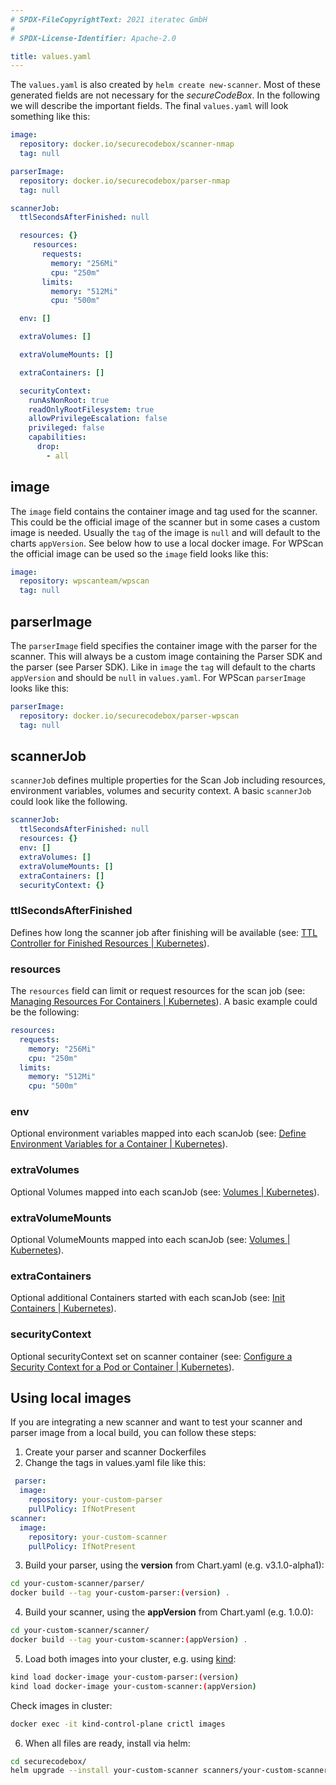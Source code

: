 ```yaml
---
# SPDX-FileCopyrightText: 2021 iteratec GmbH
#
# SPDX-License-Identifier: Apache-2.0

title: values.yaml
---
```


The `values.yaml` is also created by `helm create new-scanner`.
Most of these generated fields are not necessary for the *secureCodeBox*.
In the following we will describe the important fields.
The final `values.yaml` will look something like this:

```yaml
image:
  repository: docker.io/securecodebox/scanner-nmap
  tag: null

parserImage:
  repository: docker.io/securecodebox/parser-nmap
  tag: null

scannerJob:
  ttlSecondsAfterFinished: null

  resources: {}
     resources:
       requests:
         memory: "256Mi"
         cpu: "250m"
       limits:
         memory: "512Mi"
         cpu: "500m"

  env: []

  extraVolumes: []

  extraVolumeMounts: []

  extraContainers: []

  securityContext:
    runAsNonRoot: true
    readOnlyRootFilesystem: true
    allowPrivilegeEscalation: false
    privileged: false
    capabilities:
      drop:
        - all
```

## image

The `image` field contains the container image and tag used for the scanner.
This could be the official image of the scanner but in some cases a custom image is needed.
Usually the `tag` of the image is `null` and will default to the charts `appVersion`.
See below how to use a local docker image.
For WPScan the official image can be used so the `image` field looks like this:

```yaml
image:
  repository: wpscanteam/wpscan
  tag: null
```

## parserImage

The `parserImage` field specifies the container image with the parser for the scanner.
This will always be a custom image containing the Parser SDK and the parser (see Parser SDK).
Like in `image` the `tag` will default to the charts `appVersion` and should be `null` in `values.yaml`.
For WPScan `parserImage` looks like this:

```yaml
parserImage:
  repository: docker.io/securecodebox/parser-wpscan
  tag: null
```

## scannerJob

`scannerJob` defines multiple properties for the Scan Job including resources, environment variables, volumes and security context.
A basic `scannerJob` could look like the following.

```yaml
scannerJob:
  ttlSecondsAfterFinished: null
  resources: {}
  env: []
  extraVolumes: []
  extraVolumeMounts: []
  extraContainers: []
  securityContext: {}
  ```

### ttlSecondsAfterFinished

Defines how long the scanner job after finishing will be available (see: [TTL Controller for Finished Resources | Kubernetes](https://kubernetes.io/docs/concepts/workloads/controllers/ttlafterfinished/)).

### resources

The `resources` field can limit or request resources for the scan job (see: [Managing Resources For Containers | Kubernetes](https://kubernetes.io/docs/concepts/configuration/manage-resources-containers/)).
A basic example could be the following:

```yaml
resources:
  requests:
    memory: "256Mi"
    cpu: "250m"
  limits:
    memory: "512Mi"
    cpu: "500m"
```

### env

Optional environment variables mapped into each scanJob (see: [Define Environment Variables for a Container | Kubernetes](https://kubernetes.io/docs/tasks/inject-data-application/define-environment-variable-container/)).

### extraVolumes

Optional Volumes mapped into each scanJob (see: [Volumes | Kubernetes](https://kubernetes.io/docs/concepts/storage/volumes/)).

### extraVolumeMounts

Optional VolumeMounts mapped into each scanJob (see: [Volumes | Kubernetes](https://kubernetes.io/docs/concepts/storage/volumes/)).

### extraContainers

Optional additional Containers started with each scanJob (see: [Init Containers | Kubernetes](https://kubernetes.io/docs/concepts/workloads/pods/init-containers/)).

### securityContext

Optional securityContext set on scanner container (see: [Configure a Security Context for a Pod or Container | Kubernetes](https://kubernetes.io/docs/tasks/configure-pod-container/security-context/)).


## Using local images

If you are integrating a new scanner and want to test your scanner and parser image from a local build, you can follow
these steps:

1. Create your parser and scanner Dockerfiles
2. Change the tags in values.yaml file like this:
```yaml
 parser:
  image:
    repository: your-custom-parser
    pullPolicy: IfNotPresent
scanner:
  image:
    repository: your-custom-scanner
    pullPolicy: IfNotPresent
```
3. Build your parser, using the **version** from Chart.yaml (e.g. v3.1.0-alpha1):
```bash
cd your-custom-scanner/parser/
docker build --tag your-custom-parser:(version) . 
```
4. Build your scanner, using the **appVersion** from Chart.yaml (e.g. 1.0.0):
```bash
cd your-custom-scanner/scanner/
docker build --tag your-custom-scanner:(appVersion) . 
```
5. Load both images into your cluster, e.g. using [kind](https://kind.sigs.k8s.io/docs/user/quick-start/#loading-an-image-into-your-cluster):
```bash
kind load docker-image your-custom-parser:(version)
kind load docker-image your-custom-scanner:(appVersion)
```
Check images in cluster:
```bash
docker exec -it kind-control-plane crictl images
```
6. When all files are ready, install via helm:
```bash
cd securecodebox/
helm upgrade --install your-custom-scanner scanners/your-custom-scanner
```
